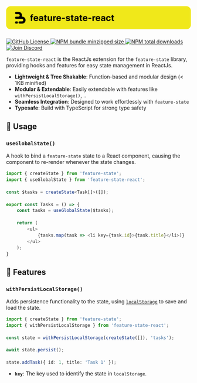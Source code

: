 <h1 align="center">
    <img src="./.github/banner.svg" alt="feature-state-react banner">
</h1>

<p align="left">
    <a href="https://github.com/inbeta-group/monorepo/blob/develop/LICENSE">
        <img src="https://img.shields.io/github/license/inbeta-group/monorepo.svg?label=license&style=flat&colorA=293140&colorB=F0E81A" alt="GitHub License"/>
    </a>
    <a href="https://www.npmjs.com/package/feature-state-react">
        <img src="https://img.shields.io/bundlephobia/minzip/feature-state-react.svg?label=minzipped%20size&style=flat&colorA=293140&colorB=F0E81A" alt="NPM bundle minzipped size"/>
    </a>
    <a href="https://www.npmjs.com/package/feature-state-react">
        <img src="https://img.shields.io/npm/dt/featuer-state-react.svg?label=downloads&style=flat&colorA=293140&colorB=F0E81A" alt="NPM total downloads"/>
    </a>
    <a href="https://discord.gg/T9GzreAwPH">
        <img src="https://img.shields.io/discord/795291052897992724.svg?label=&logo=discord&logoColor=ffffff&color=7389D8&labelColor=F0E81A" alt="Join Discord"/>
    </a>
</p>

`feature-state-react` is the ReactJs extension for the `feature-state` library, providing hooks and features for easy state management in ReactJs.

- **Lightweight & Tree Shakable**: Function-based and modular design (< 1KB minified)
- **Modular & Extendable**: Easily extendable with features like `withPersistLocalStorage()`, .. 
- **Seamless Integration**: Designed to work effortlessly with `feature-state`
- **Typesafe**: Build with TypeScript for strong type safety

## 📖 Usage

### `useGlobalState()`

A hook to bind a `feature-state` state to a React component, causing the component to re-render whenever the state changes.

```ts
import { createState } from 'feature-state';
import { useGlobalState } from 'feature-state-react';

const $tasks = createState<Task[]>([]);

export const Tasks = () => {
    const tasks = useGlobalState($tasks);

    return (
        <ul>
            {tasks.map(task => <li key={task.id}>{task.title}</li>)}
        </ul>
    );
}
```

## 📙 Features

### `withPersistLocalStorage()`

Adds persistence functionality to the state, using [`localStorage`](https://developer.mozilla.org/en-US/docs/Web/API/Window/localStorage?retiredLocale=de) to save and load the state.

```ts
import { createState } from 'feature-state';
import { withPersistLocalStorage } from 'feature-state-react';

const state = withPersistLocalStorage(createState([]), 'tasks');

await state.persist();

state.addTask({ id: 1, title: 'Task 1' });
```

- **`key`**: The key used to identify the state in `localStorage`.
